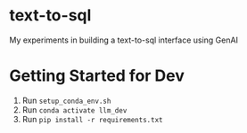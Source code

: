 # text-to-sql
My experiments in building a text-to-sql interface using GenAI

# Getting Started for Dev
1. Run `setup_conda_env.sh`
2. Run `conda activate llm_dev`
3. Run `pip install -r requirements.txt`